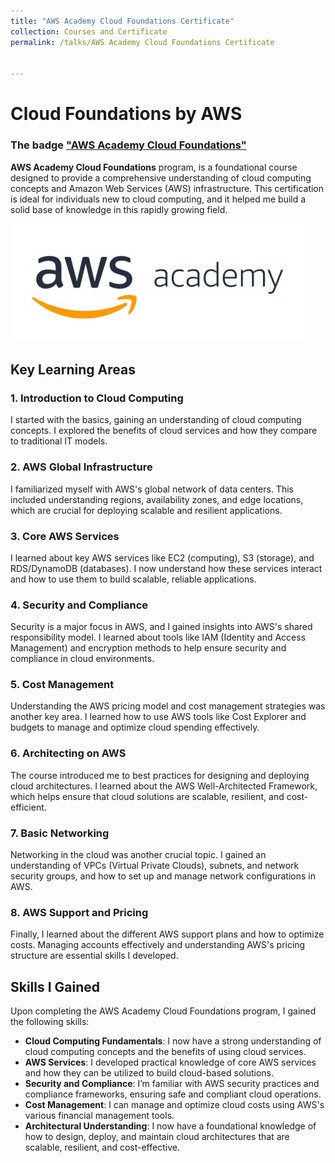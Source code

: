 ```yaml
---
title: "AWS Academy Cloud Foundations Certificate"
collection: Courses and Certificate
permalink: /talks/AWS Academy Cloud Foundations Certificate


---
```


# Cloud Foundations by AWS
### The badge ["AWS Academy Cloud Foundations"](https://www.credly.com/badges/3b0260ee-0f8f-440b-9c8c-864dfa081a6f/linked_in_profile)
**AWS Academy Cloud Foundations** program, is a foundational course designed to provide a comprehensive understanding of cloud computing concepts and Amazon Web Services (AWS) infrastructure. This certification is ideal for individuals new to cloud computing, and it helped me build a solid base of knowledge in this rapidly growing field.

![AWS Badge](https://github.com/ahmedalkadi/Ahmed_Alkadi_Portfolio.github.io/blob/master/images/aws-academy.png?raw=true)

## Key Learning Areas

### 1. Introduction to Cloud Computing
I started with the basics, gaining an understanding of cloud computing concepts. I explored the benefits of cloud services and how they compare to traditional IT models.

### 2. AWS Global Infrastructure
I familiarized myself with AWS's global network of data centers. This included understanding regions, availability zones, and edge locations, which are crucial for deploying scalable and resilient applications.

### 3. Core AWS Services
I learned about key AWS services like EC2 (computing), S3 (storage), and RDS/DynamoDB (databases). I now understand how these services interact and how to use them to build scalable, reliable applications.

### 4. Security and Compliance
Security is a major focus in AWS, and I gained insights into AWS's shared responsibility model. I learned about tools like IAM (Identity and Access Management) and encryption methods to help ensure security and compliance in cloud environments.

### 5. Cost Management
Understanding the AWS pricing model and cost management strategies was another key area. I learned how to use AWS tools like Cost Explorer and budgets to manage and optimize cloud spending effectively.

### 6. Architecting on AWS
The course introduced me to best practices for designing and deploying cloud architectures. I learned about the AWS Well-Architected Framework, which helps ensure that cloud solutions are scalable, resilient, and cost-efficient.

### 7. Basic Networking
Networking in the cloud was another crucial topic. I gained an understanding of VPCs (Virtual Private Clouds), subnets, and network security groups, and how to set up and manage network configurations in AWS.

### 8. AWS Support and Pricing
Finally, I learned about the different AWS support plans and how to optimize costs. Managing accounts effectively and understanding AWS's pricing structure are essential skills I developed.

## Skills I Gained
Upon completing the AWS Academy Cloud Foundations program, I gained the following skills:

- **Cloud Computing Fundamentals**: I now have a strong understanding of cloud computing concepts and the benefits of using cloud services.
- **AWS Services**: I developed practical knowledge of core AWS services and how they can be utilized to build cloud-based solutions.
- **Security and Compliance**: I’m familiar with AWS security practices and compliance frameworks, ensuring safe and compliant cloud operations.
- **Cost Management**: I can manage and optimize cloud costs using AWS's various financial management tools.
- **Architectural Understanding**: I now have a foundational knowledge of how to design, deploy, and maintain cloud architectures that are scalable, resilient, and cost-effective.


<!--
This is a description of your talk, which is a markdown files that can be all markdown-ified like any other post. Yay markdown!
type: "Talk"
venue: "UC San Francisco, Department of Testing"
date: 2012-03-01
location: "San Francisco, California"
![Coursera Certificate](../images/coursera_2.png)

-->
